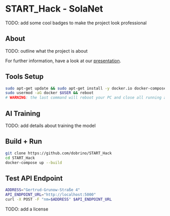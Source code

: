 # START_Hack - SolaNet

TODO: add some cool badges to make the project look professional

## About
TODO: outline what the project is about

For further information, have a look at our [presentation](./SolaNet_Presentation.pdf).

## Tools Setup

```sh
sudo apt-get update && sudo apt-get install -y docker.io docker-compose curl git
sudo usermod -aG docker $USER && reboot
# WARNING: the last command will reboot your PC and close all running apps
```

## AI Training
TODO: add details about training the model

## Build + Run

```sh
git clone https://github.com/dobrino/START_Hack
cd START_Hack
docker-compose up --build
```

## Test API Endpoint

```sh
ADDRESS="Gertrud-Grunow-Straße 4"
API_ENDPOINT_URL="http://localhost:5000"
curl -X POST -F "nm=$ADDRESS" $API_ENDPOINT_URL
```

TODO: add a license
